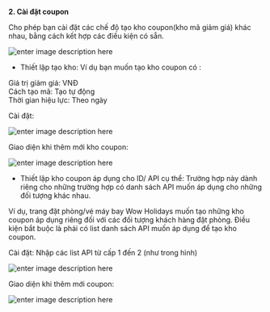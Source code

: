**2. Cài đặt coupon** 

Cho phép bạn cài đặt các chế độ tạo kho coupon(kho mã giảm giá) khác nhau, bằng cách kết hợp các điều kiện có sẵn.

![enter image description here](https://static8.muarecdn.com/original/muare/images/2019/11/20/5385114_3.png)

- Thiết lập tạo kho: Ví dụ bạn muốn tạo kho coupon có :

Giá trị giảm giá: VNĐ\
Cách tạo mã: Tạo tự động\
Thời gian hiệu lực: Theo ngày

Cài đặt: 

![enter image description here](https://static8.muarecdn.com/original/muare/images/2019/11/20/5385161_4.png)

Giao diện khi thêm mới kho coupon:

![enter image description here](https://static8.muarecdn.com/original/muare/images/2019/11/20/5385165_5.png)

- Thiết lập kho coupon áp dụng cho ID/ API cụ thể:
Trường hợp này dành riêng cho những trường hợp  có danh sách API muốn áp dụng cho những đối tượng khác nhau. 

Ví dụ, trang đặt phòng/vé máy bay Wow Holidays muốn tạo những kho coupon áp dụng riêng đối với các đối tượng khách hàng đặt phòng. 
Điều kiện bắt buộc là phải có list danh sách API muốn áp dụng để tạo kho coupon.

Cài đặt:
Nhập các list API từ cấp 1 đến 2 (như trong hình)

![enter image description here](https://static8.muarecdn.com/original/muare/images/2019/11/20/5385223_6.png)

Giao diện khi thêm mới coupon: 

![enter image description here](https://static8.muarecdn.com/original/muare/images/2019/11/20/5385226_7.png)




